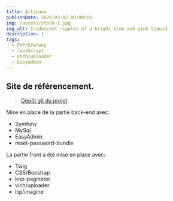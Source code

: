 ```yaml
---
title: Artisans
publishDate: 2020-03-02 00:00:00
img: /assets/stock-1.jpg
img_alt: Iridescent ripples of a bright blue and pink liquid
description: |
tags:
  - PHP/SYmfony
  - JavaScript
  - vich/uploader
  - Easyadmin
---
```



## Site de référencement.

> <a href="https://github.com/Youssefh71/Artisans">Dépôt git du projet</a>

Mise en place de la partie back-end avec:
   + Symfony
   + MySql
   + EasyAdmin
   + reset-password-bundle

La partie front a été mise en place avec:
   + Twig
   + CSS/Boostrap
   + knp-paginator
   + vich/uploader
   + liip/imagine


